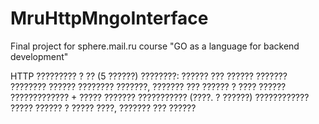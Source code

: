# MruHttpMngoInterface
Final project for sphere.mail.ru course "GO as a language for backend development"  

HTTP ????????? ? ?? (5 ??????)
????????:
?????? ??? ??????
??????? ????????
?????? ???????? ???????, ??????? ??? ?????? ? ????
?????? ????????????? + ????? ???????
??????????? (????. ? ??????)
???????????? ????? ?????? ? ????? ????, ??????? ??? ??????






















































































































































































